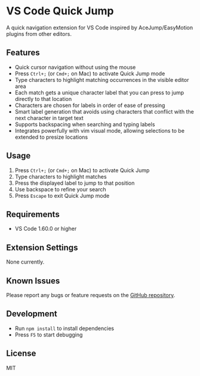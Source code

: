 # VS Code Quick Jump

A quick navigation extension for VS Code inspired by AceJump/EasyMotion plugins from other editors.

## Features

- Quick cursor navigation without using the mouse
- Press `Ctrl+;` (or `Cmd+;` on Mac) to activate Quick Jump mode
- Type characters to highlight matching occurrences in the visible editor area
- Each match gets a unique character label that you can press to jump directly to that location
- Characters are chosen for labels in order of ease of pressing
- Smart label generation that avoids using characters that conflict with the next character in target text
- Supports backspacing when searching and typing labels
- Integrates powerfully with vim visual mode, allowing selections to be extended to presize locations

## Usage

1. Press `Ctrl+;` (or `Cmd+;` on Mac) to activate Quick Jump
2. Type characters to highlight matches
3. Press the displayed label to jump to that position
4. Use backspace to refine your search
5. Press `Escape` to exit Quick Jump mode

## Requirements

- VS Code 1.60.0 or higher

## Extension Settings

None currently.

## Known Issues

Please report any bugs or feature requests on the [GitHub repository](https://github.com/OxideOps/quick-jump/issues).

## Development

- Run `npm install` to install dependencies
- Press `F5` to start debugging

## License

MIT 